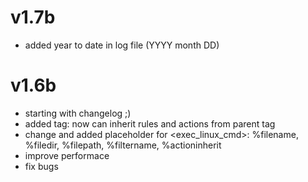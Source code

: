 v1.7b
=====
 * added year to date in log file (YYYY month DD)

v1.6b
=====
 * starting with changelog ;)
 * added <group> tag: now <filter> can inherit rules and actions from parent <group> tag
 * change and added placeholder for <exec_linux_cmd>: %filename, %filedir, %filepath, %filtername, %actioninherit
 * improve performace
 * fix bugs